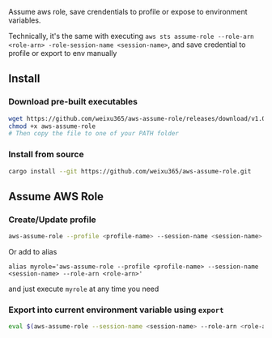Assume aws role, save crendentials to profile or expose to environment variables.

Technically, it's the same with executing `aws sts assume-role --role-arn <role-arn> -role-session-name <session-name>`,
and save credential to profile or export to env manually

## Install
### Download pre-built executables

```bash
wget https://github.com/weixu365/aws-assume-role/releases/download/v1.0.0/aws-assume-role_darwin_amd64 -O aws-assume-role
chmod +x aws-assume-role
# Then copy the file to one of your PATH folder
```

### Install from source
```bash
cargo install --git https://github.com/weixu365/aws-assume-role.git
```

## Assume AWS Role
### Create/Update profile
```bash
aws-assume-role --profile <profile-name> --session-name <session-name> --role-arn <role-arn>
```

Or add to alias
```
alias myrole='aws-assume-role --profile <profile-name> --session-name <session-name> --role-arn <role-arn>'
```
and just execute `myrole` at any time you need

### Export into current environment variable using `export`
```bash
eval $(aws-assume-role --session-name <session-name> --role-arn <role-arn>)
```
